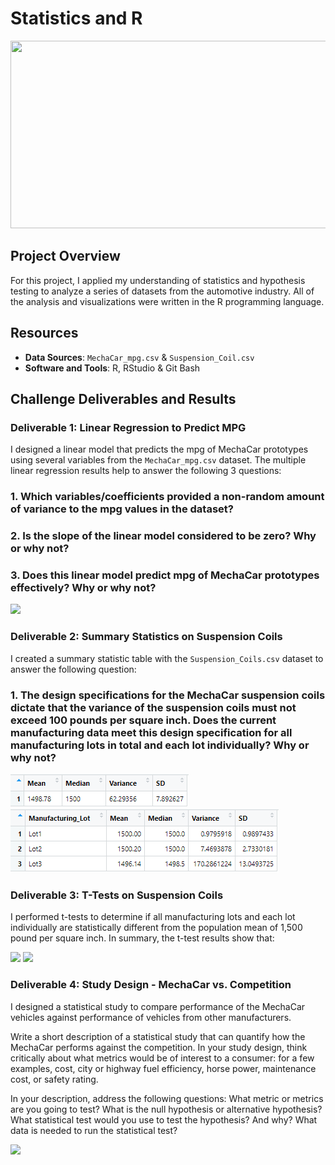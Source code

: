 # Statistics and R

<img src="images/statistics-header.png" width="1000" height="300">

## Project Overview
For this project, I applied my understanding of statistics and hypothesis testing to analyze a series of datasets from the automotive industry. All of the analysis and visualizations were written in the R programming language.

## Resources
- **Data Sources**: `MechaCar_mpg.csv` & `Suspension_Coil.csv`
- **Software and Tools**: R, RStudio & Git Bash

## Challenge Deliverables and Results

### Deliverable 1: Linear Regression to Predict MPG

I designed a linear model that predicts the mpg of MechaCar prototypes using several variables from the `MechaCar_mpg.csv` dataset. The multiple linear regression results help to answer the following 3 questions:

### **1. Which variables/coefficients provided a non-random amount of variance to the mpg values in the dataset?**

### **2. Is the slope of the linear model considered to be zero? Why or why not?**

### **3. Does this linear model predict mpg of MechaCar prototypes effectively? Why or why not?**

<img src="images/Delv 1.PNG">

### Deliverable 2: Summary Statistics on Suspension Coils

I created a summary statistic table with the `Suspension_Coils.csv` dataset to answer the following question:

### **1. The design specifications for the MechaCar suspension coils dictate that the variance of the suspension coils must not exceed 100 pounds per square inch. Does the current manufacturing data meet this design specification for all manufacturing lots in total and each lot individually? Why or why not?**

<img src="images/Delv 2_total_summary.PNG">

<img src="images/Delv 2_lot_summary.PNG">

### Deliverable 3: T-Tests on Suspension Coils

I performed t-tests to determine if all manufacturing lots and each lot individually are statistically different from the population mean of 1,500 pound per square inch. In summary, the t-test results show that:

<img src="images/Delv 3.PNG">

<img src="images/Delv 3.PNG">

### Deliverable 4: Study Design - MechaCar vs. Competition

I designed a statistical study to compare performance of the MechaCar vehicles against performance of vehicles from other manufacturers.

Write a short description of a statistical study that can quantify how the MechaCar performs against the competition. In your study design, think critically about what metrics would be of interest to a consumer: for a few examples, cost, city or highway fuel efficiency, horse power, maintenance cost, or safety rating.

In your description, address the following questions:
What metric or metrics are you going to test?
What is the null hypothesis or alternative hypothesis?
What statistical test would you use to test the hypothesis? And why?
What data is needed to run the statistical test?

<img src="images/Delv 4.PNG">
